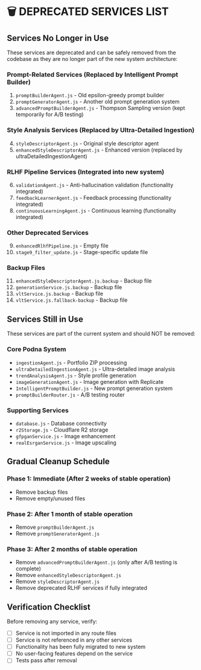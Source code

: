# 🗑️ DEPRECATED SERVICES LIST

## Services No Longer in Use

These services are deprecated and can be safely removed from the codebase as they are no longer part of the new system architecture:

### Prompt-Related Services (Replaced by Intelligent Prompt Builder)
1. `promptBuilderAgent.js` - Old epsilon-greedy prompt builder
2. `promptGeneratorAgent.js` - Another old prompt generation system
3. `advancedPromptBuilderAgent.js` - Thompson Sampling version (kept temporarily for A/B testing)

### Style Analysis Services (Replaced by Ultra-Detailed Ingestion)
4. `styleDescriptorAgent.js` - Original style descriptor agent
5. `enhancedStyleDescriptorAgent.js` - Enhanced version (replaced by ultraDetailedIngestionAgent)

### RLHF Pipeline Services (Integrated into new system)
6. `validationAgent.js` - Anti-hallucination validation (functionality integrated)
7. `feedbackLearnerAgent.js` - Feedback processing (functionality integrated)
8. `continuousLearningAgent.js` - Continuous learning (functionality integrated)

### Other Deprecated Services
9. `enhancedRlhfPipeline.js` - Empty file
10. `stage9_filter_update.js` - Stage-specific update file

### Backup Files
11. `enhancedStyleDescriptorAgent.js.backup` - Backup file
12. `generationService.js.backup` - Backup file
13. `vltService.js.backup` - Backup file
14. `vltService.js.fallback-backup` - Backup file

## Services Still in Use

These services are part of the current system and should NOT be removed:

### Core Podna System
- `ingestionAgent.js` - Portfolio ZIP processing
- `ultraDetailedIngestionAgent.js` - Ultra-detailed image analysis
- `trendAnalysisAgent.js` - Style profile generation
- `imageGenerationAgent.js` - Image generation with Replicate
- `IntelligentPromptBuilder.js` - New prompt generation system
- `promptBuilderRouter.js` - A/B testing router

### Supporting Services
- `database.js` - Database connectivity
- `r2Storage.js` - Cloudflare R2 storage
- `gfpganService.js` - Image enhancement
- `realEsrganService.js` - Image upscaling

## Gradual Cleanup Schedule

### Phase 1: Immediate (After 2 weeks of stable operation)
- Remove backup files
- Remove empty/unused files

### Phase 2: After 1 month of stable operation
- Remove `promptBuilderAgent.js`
- Remove `promptGeneratorAgent.js`

### Phase 3: After 2 months of stable operation
- Remove `advancedPromptBuilderAgent.js` (only after A/B testing is complete)
- Remove `enhancedStyleDescriptorAgent.js`
- Remove `styleDescriptorAgent.js`
- Remove deprecated RLHF services if fully integrated

## Verification Checklist

Before removing any service, verify:
- [ ] Service is not imported in any route files
- [ ] Service is not referenced in any other services
- [ ] Functionality has been fully migrated to new system
- [ ] No user-facing features depend on the service
- [ ] Tests pass after removal
